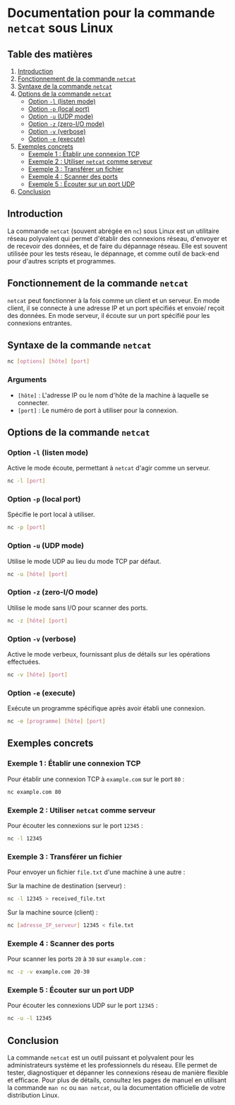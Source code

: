 # Documentation pour la commande `netcat` sous Linux

## Table des matières
1. [Introduction](#introduction)
2. [Fonctionnement de la commande `netcat`](#fonctionnement-de-la-commande-netcat)
3. [Syntaxe de la commande `netcat`](#syntaxe-de-la-commande-netcat)
4. [Options de la commande `netcat`](#options-de-la-commande-netcat)
    - [Option `-l` (listen mode)](#option--l-listen-mode)
    - [Option `-p` (local port)](#option--p-local-port)
    - [Option `-u` (UDP mode)](#option--u-udp-mode)
    - [Option `-z` (zero-I/O mode)](#option--z-zero-io-mode)
    - [Option `-v` (verbose)](#option--v-verbose)
    - [Option `-e` (execute)](#option--e-execute)
5. [Exemples concrets](#exemples-concrets)
    - [Exemple 1 : Établir une connexion TCP](#exemple-1--établir-une-connexion-tcp)
    - [Exemple 2 : Utiliser `netcat` comme serveur](#exemple-2--utiliser-netcat-comme-serveur)
    - [Exemple 3 : Transférer un fichier](#exemple-3--transférer-un-fichier)
    - [Exemple 4 : Scanner des ports](#exemple-4--scanner-des-ports)
    - [Exemple 5 : Écouter sur un port UDP](#exemple-5--écouter-sur-un-port-udp)
6. [Conclusion](#conclusion)

## Introduction

La commande `netcat` (souvent abrégée en `nc`) sous Linux est un utilitaire réseau polyvalent qui permet d'établir des connexions réseau, d'envoyer et de recevoir des données, et de faire du dépannage réseau. Elle est souvent utilisée pour les tests réseau, le dépannage, et comme outil de back-end pour d'autres scripts et programmes.

## Fonctionnement de la commande `netcat`

`netcat` peut fonctionner à la fois comme un client et un serveur. En mode client, il se connecte à une adresse IP et un port spécifiés et envoie/ reçoit des données. En mode serveur, il écoute sur un port spécifié pour les connexions entrantes.

## Syntaxe de la commande `netcat`

```bash
nc [options] [hôte] [port]
```

### Arguments

- `[hôte]` : L'adresse IP ou le nom d'hôte de la machine à laquelle se connecter.
- `[port]` : Le numéro de port à utiliser pour la connexion.

## Options de la commande `netcat`

### Option `-l` (listen mode)

Active le mode écoute, permettant à `netcat` d'agir comme un serveur.

```bash
nc -l [port]
```

### Option `-p` (local port)

Spécifie le port local à utiliser.

```bash
nc -p [port]
```

### Option `-u` (UDP mode)

Utilise le mode UDP au lieu du mode TCP par défaut.

```bash
nc -u [hôte] [port]
```

### Option `-z` (zero-I/O mode)

Utilise le mode sans I/O pour scanner des ports.

```bash
nc -z [hôte] [port]
```

### Option `-v` (verbose)

Active le mode verbeux, fournissant plus de détails sur les opérations effectuées.

```bash
nc -v [hôte] [port]
```

### Option `-e` (execute)

Exécute un programme spécifique après avoir établi une connexion.

```bash
nc -e [programme] [hôte] [port]
```

## Exemples concrets

### Exemple 1 : Établir une connexion TCP

Pour établir une connexion TCP à `example.com` sur le port `80` :

```bash
nc example.com 80
```

### Exemple 2 : Utiliser `netcat` comme serveur

Pour écouter les connexions sur le port `12345` :

```bash
nc -l 12345
```

### Exemple 3 : Transférer un fichier

Pour envoyer un fichier `file.txt` d'une machine à une autre :

Sur la machine de destination (serveur) :

```bash
nc -l 12345 > received_file.txt
```

Sur la machine source (client) :

```bash
nc [adresse_IP_serveur] 12345 < file.txt
```

### Exemple 4 : Scanner des ports

Pour scanner les ports `20` à `30` sur `example.com` :

```bash
nc -z -v example.com 20-30
```

### Exemple 5 : Écouter sur un port UDP

Pour écouter les connexions UDP sur le port `12345` :

```bash
nc -u -l 12345
```

## Conclusion

La commande `netcat` est un outil puissant et polyvalent pour les administrateurs système et les professionnels du réseau. Elle permet de tester, diagnostiquer et dépanner les connexions réseau de manière flexible et efficace. Pour plus de détails, consultez les pages de manuel en utilisant la commande `man nc` ou `man netcat`, ou la documentation officielle de votre distribution Linux.